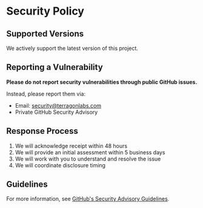 # Security Policy

## Supported Versions

We actively support the latest version of this project.

## Reporting a Vulnerability

**Please do not report security vulnerabilities through public GitHub issues.**

Instead, please report them via:
* Email: security@terragonlabs.com
* Private GitHub Security Advisory

## Response Process

1. We will acknowledge receipt within 48 hours
2. We will provide an initial assessment within 5 business days
3. We will work with you to understand and resolve the issue
4. We will coordinate disclosure timing

## Guidelines

For more information, see [GitHub's Security Advisory Guidelines](https://docs.github.com/en/code-security/security-advisories).